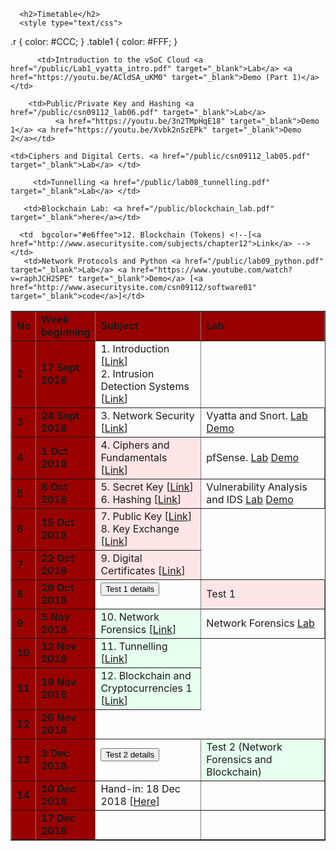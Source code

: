       <h2>Timetable</h2>
      <style type="text/css">
.r {
	color: #CCC;
}
.table1 {
	color: #FFF;
}
</style>
<table width="100%" border="1" cellpadding="0" cellspacing="0">
  <tr>
    <td width="5%" bgcolor="#990000" class="table1"><strong>No</strong></td>
    <td width="15%" bgcolor="#990000" class="table1"><strong>Week beginning</strong></td>
    <td width="35%" bgcolor="#990000" class="table1"><strong>Subject</strong></td>
    <td width="45%" bgcolor="#990000" class="table1"><strong>Lab</strong></td>
  </tr>
  <tr>
    <td bgcolor="#990000" class="table1"><strong>2</strong></td>
    <td bgcolor="#990000" class="table1"><strong>17 Sept 2018</strong></td>
    <td>1. Introduction [<a href="http://www.asecuritysite.com/subjects/chapter01">Link</a>]<br />2. Intrusion Detection Systems [<a href="http://www.asecuritysite.com/subjects/chapter02">Link</a>]</td>
  
   
   
          <td>Introduction to the vSoC Cloud <a href="/public/Lab1_vyatta_intro.pdf" target="_blank">Lab</a> <a href="https://youtu.be/ACldSA_uKM0" target="_blank">Demo (Part 1)</a></td>
   
     
      
  </tr>
  <tr >
    <td bgcolor="#990000" class="table1"><strong>3</strong></td>
    <td bgcolor="#990000" class="table1"><strong>24 Sept 2018</strong></td>
    <td>3. Network Security [<a href="http://www.asecuritysite.com/subjects/chapter06">Link</a>]</td>
      <td>Vyatta and Snort. <a href="/log/csn09112_lab02.pdf" target="_blank">Lab</a> <a href="https://youtu.be/8siHSSs3RQc" target="_blank">Demo</a></td>

   
  </tr>
  <tr >
    <td bgcolor="#990000" class="table1"><strong>4</strong></td>
    <td bgcolor="#990000" class="table1"><strong>1 Oct 2018</strong></td>
    <td bgcolor="#ffe6e6">4. Ciphers and Fundamentals [<a href="/cryptobook/crypto01">Link</a>]</td>
       <td>pfSense. <a href="/log/csn09112_lab03.pdf" target="_blank">Lab</a> <a href="https://youtu.be/d4a0bDhlyvI" target="_blank">Demo</a></td>
    
  </tr>
  <tr>
    <td bgcolor="#990000" class="table1"><strong>5</strong></td>
    <td bgcolor="#990000" class="table1"><strong>8 Oct 2018</strong></td>
    <td bgcolor="#ffe6e6">5. Secret Key [<a href="/cryptobook/crypto02">Link</a>]<br />6. Hashing [<a href="/cryptobook/crypto03">Link</a>]</td>
           <td>Vulnerability Analysis and IDS <a href="/log/csn09112_lab04.pdf" target="_blank">Lab</a> <a href="https://youtu.be/1wn2io8EWvs" target="_blank">Demo</a></td>
    
    
     
   
  </tr>
      <tr>
            <td bgcolor="#990000" class="table1"><strong>6</strong></td>
            <td bgcolor="#990000" class="table1"><strong>15 Oct 2018</strong></td>
    <td bgcolor="#ffe6e6">7. Public Key [<a href="/cryptobook/crypto04">Link</a>]<br />8. Key Exchange [<a href="/cryptobook/crypto05">Link</a>]</td>
  
        <td>Public/Private Key and Hashing <a href="/public/csn09112_lab06.pdf" target="_blank">Lab</a> 
              <a href="https://youtu.be/3n2TMpHqE18" target="_blank">Demo 1</a> <a href="https://youtu.be/Xvbk2nSzEPk" target="_blank">Demo 2</a></td>
      
  </tr>
  <tr >
    <td bgcolor="#990000" class="table1"><strong>7</strong></td>
    <td bgcolor="#990000" class="table1"><strong>22 Oct 2018</strong></td>
    <td bgcolor="#ffe6e6">9. Digital Certificates  [<a href="/cryptobook/crypto06">Link</a>]</td>
        
    <td>Ciphers and Digital Certs. <a href="/public/csn09112_lab05.pdf" target="_blank">Lab</a> </td>
  
      
  </tr>
  <tr>
    <td bgcolor="#990000" class="table1"><strong>8</strong></td>
    <td bgcolor="#990000" class="table1"><strong>29 Oct 2018</strong></td>
    <td ><form action="/csn09112/test01" method="get"><button type="submit" onclick="location.href='/csn09112/test01" class="btn btn-danger btn-xs"  data-container="body">Test 1 details</button> </form></td>
     <td bgcolor="#ffe6e6">Test 1    
</td>
  
  </tr>
  <tr>
    <td bgcolor="#990000" class="table1"><strong>9</strong></td>
    <td bgcolor="#990000" class="table1"><strong>5 Nov 2018</strong></td>
      <td bgcolor="#e6ffee">10. Network Forensics  [<a href="http://www.asecuritysite.com/subjects/chapter09">Link</a>]</td>
    <td>Network Forensics <a href="/public/lab07_network_forensics_protocols.pdf" target="_blank">Lab</a> </td>
  
  </tr>
  <tr>
    <td bgcolor="#990000" class="table1"><strong>10</strong></td>
    <td bgcolor="#990000" class="table1"><strong>12 Nov 2018</strong></td>
       <td  bgcolor="#e6ffee">11. Tunnelling [<a href="http://www.asecuritysite.com/subjects/chapter18">Link</a>]</td>
  
         <td>Tunnelling <a href="/public/lab08_tunnelling.pdf" target="_blank">Lab</a> </td>
  
      
  </tr>

  <tr>
    <td bgcolor="#990000" class="table1"><strong>11</strong></td>
    <td bgcolor="#990000" class="table1"><strong>19 Nov 2018</strong></td>
          <td  bgcolor="#e6ffee">12. Blockchain and Cryptocurrencies 1 [<a href="http://www.asecuritysite.com/cryptobook/crypto10">Link</a>]</td>


       <td>Blockchain Lab: <a href="/public/blockchain_lab.pdf" target="_blank">here</a></td>
    
  </tr>
  <tr>
    <td bgcolor="#990000" class="table1"><strong>12</strong></td>
    <td bgcolor="#990000" class="table1"><strong>26 Nov 2018</strong></td>

      <td  bgcolor="#e6ffee">12. Blockchain (Tokens) <!--[<a href="http://www.asecuritysite.com/subjects/chapter12">Link</a> --></td>
       <td>Network Protocols and Python <a href="/public/lab09_python.pdf" target="_blank">Lab</a> <a href="https://www.youtube.com/watch?v=raphJCH2SPE" target="_blank">Demo</a> [<a href="http://www.asecuritysite.com/csn09112/software01" target="_blank">code</a>]</td>
   
  </tr>
  <tr>
    <td bgcolor="#990000" class="table1"><strong>13</strong></td>
    <td bgcolor="#990000" class="table1"><strong>3 Dec 2018</strong></td>
    <td><form action="/csn09112/test02" method="get"><button type="submit" onclick="location.href='/csn09112/test02" class="btn btn-success btn-xs"  data-container="body">Test 2 details</button> </form></td>
    <td bgcolor="#e6ffee">Test 2 (Network Forensics and Blockchain)    </td>
  </tr>
  <tr>
    <td bgcolor="#990000" class="table1"><strong>14</strong></td>
    <td bgcolor="#990000" class="table1"><strong>10 Dec 2018</strong></td>
    <td>Hand-in: 18 Dec 2018 [<a href="/csn09112/cw">Here</a>]</td>
    <td>&nbsp;</td>
  </tr>

  <tr>
    <td bgcolor="#990000" class="table1">&nbsp;</td>
    <td bgcolor="#990000" class="table1"><strong>17 Dec 2018</strong></td>
    <td></td>
    <td>&nbsp;</td>
  </tr>
</table>
